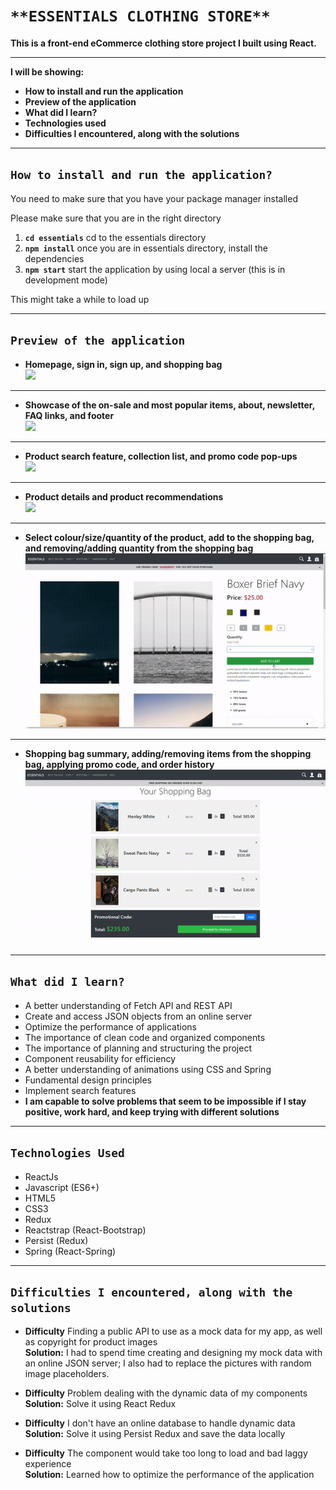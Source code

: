 # ``**ESSENTIALS CLOTHING STORE**``
**This is a front-end eCommerce clothing store project I built using React.**
___
**I will be showing:**

+ **How to install and run the application**
+ **Preview of the application**
+ **What did I learn?**
+ **Technologies used**
+ **Difficulties I encountered, along with the solutions**

___
## ``How to install and run the application?``

You need to make sure that you have your package manager installed

Please make sure that you are in the right directory

1. **`cd essentials`** cd to the essentials directory
2. **`npm install`** once you are in essentials directory, install the dependencies
3. **`npm start`** start the application by using local a server (this is in development mode)

This might take a while to load up
___
## ``Preview of the application``
- **Homepage, sign in, sign up, and shopping bag**  <br />
![](https://github.com/MatthewSusanto/resource/blob/master/videoGif/HeroSignin.gif?)  <br />
___
- **Showcase of the on-sale and most popular items, about, newsletter, FAQ links, and footer**  <br />
![](https://github.com/MatthewSusanto/resource/blob/master/videoGif/HomeFooter.gif?)
___
- **Product search feature, collection list, and promo code pop-ups**  <br />
![](https://github.com/MatthewSusanto/resource/blob/master/videoGif/SearchCollection.gif?)
___
- **Product details and product recommendations**  <br />
![](https://github.com/MatthewSusanto/resource/blob/master/videoGif/ProductDetail.gif?)
___
- **Select colour/size/quantity of the product, add to the shopping bag, and removing/adding quantity from the shopping bag**  <br />
![](https://github.com/MatthewSusanto/resource/blob/master/videoGif/CartModal.gif?)
___
- **Shopping bag summary, adding/removing items from the shopping bag, applying promo code, and order history**  <br />
![](https://github.com/MatthewSusanto/resource/blob/master/videoGif/CartPromoCode.gif?)
___
## ``What did I learn?``

- A better understanding of Fetch API and REST API
- Create and access JSON objects from an online server
- Optimize the performance of applications
- The importance of clean code and organized components
- The importance of planning and structuring the project
- Component reusability for efficiency
- A better understanding of animations using CSS and Spring
- Fundamental design principles
- Implement search features
- **I am capable to solve problems that seem to be impossible if I stay positive, work hard, and keep trying with different solutions**
___
## ``Technologies Used``

- ReactJs
- Javascript (ES6+)
- HTML5
- CSS3
- Redux
- Reactstrap (React-Bootstrap) 
- Persist (Redux)
- Spring (React-Spring)

___
## ``Difficulties I encountered, along with the solutions``

- **Difficulty** Finding a public API to use as a mock data for my app, as well as copyright for product images  <br />
**Solution:** I had to spend time creating and designing my mock data with an online JSON server; I also had to replace the pictures with random image placeholders.

- **Difficulty** Problem dealing with the dynamic data of my components  <br />
**Solution:** Solve it using React Redux

- **Difficulty** I don't have an online database to handle dynamic data  <br />
 **Solution:** Solve it using Persist Redux and save the data locally

- **Difficulty** The component would take too long to load and bad laggy experience  <br />
 **Solution:** Learned how to optimize the performance of the application


